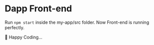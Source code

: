 
# Dapp Front-end

Run `npm start` inside the my-app/src folder. Now Front-end is running perfectly.

🥳 Happy Coding...
